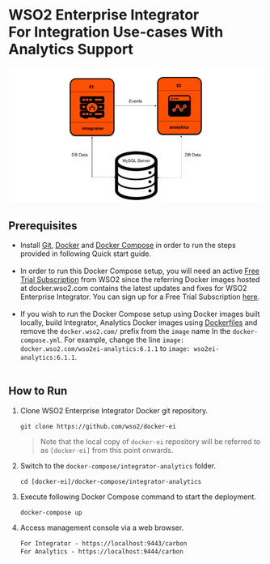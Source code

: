 # WSO2 Enterprise Integrator <br> For Integration Use-cases With Analytics Support

![alt tag](deployment-diagram.png)

## Prerequisites

 * Install [Git](https://git-scm.com/book/en/v2/Getting-Started-Installing-Git), [Docker](https://www.docker.com/get-docker) and [Docker Compose](https://docs.docker.com/compose/install/#install-compose)
   in order to run the steps provided in following Quick start guide. <br><br>
  * In order to run this Docker Compose setup, you will need an active [Free Trial Subscription](https://wso2.com/free-trial-subscription) 
   from WSO2 since the referring Docker images hosted at docker.wso2.com contains the latest updates and fixes for WSO2 Enterprise Integrator. You can sign up for a Free Trial Subscription [here](https://wso2.com/free-trial-subscription). <br><br>
 * If you wish to run the Docker Compose setup using Docker images built locally, build Integrator, Analytics Docker images using [Dockerfiles](../../dockerfiles/README.md) and remove the `docker.wso2.com/` prefix from the `image` name In the `docker-compose.yml`. 
 For example, change the line `image: docker.wso2.com/wso2ei-analytics:6.1.1` to `image: wso2ei-analytics:6.1.1`. <br><br>
       
## How to Run


  1. Clone WSO2 Enterprise Integrator Docker git repository.
     ```
     git clone https://github.com/wso2/docker-ei
     ```
     > Note that the local copy of `docker-ei` repository will be referred to as `[docker-ei]` from this point onwards.

  2. Switch to the `docker-compose/integrator-analytics` folder.
      ```
      cd [docker-ei]/docker-compose/integrator-analytics
      ```

  3. Execute following Docker Compose command to start the deployment.
     ```
     docker-compose up
     ```
       
  4. Access management console via a web browser.
     ```
     For Integrator - https://localhost:9443/carbon
     For Analytics - https://localhost:9444/carbon
     ```
